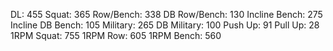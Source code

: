 DL: 455
 Squat: 365
 Row/Bench: 338
 DB Row/Bench: 130
 Incline Bench: 275
 Incline DB Bench: 105
 Military: 265
 DB Military: 100
 Push Up: 91
 Pull Up: 28
 1RPM Squat: 755
 1RPM Row: 605
 1RPM Bench: 560
